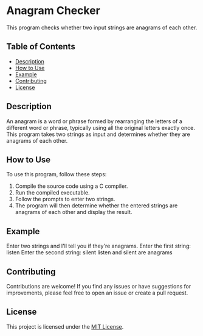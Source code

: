 # Anagram Checker

This program checks whether two input strings are anagrams of each other.

## Table of Contents

- [Description](#description)
- [How to Use](#how-to-use)
- [Example](#example)
- [Contributing](#contributing)
- [License](#license)

## Description

An anagram is a word or phrase formed by rearranging the letters of a different word or phrase, typically using all the original letters exactly once. This program takes two strings as input and determines whether they are anagrams of each other.

## How to Use

To use this program, follow these steps:

1. Compile the source code using a C compiler.
2. Run the compiled executable.
3. Follow the prompts to enter two strings.
4. The program will then determine whether the entered strings are anagrams of each other and display the result.

## Example

Enter two strings and I'll tell you if they're anagrams.
Enter the first string: listen
Enter the second string: silent
listen and silent are anagrams


## Contributing

Contributions are welcome! If you find any issues or have suggestions for improvements, please feel free to open an issue or create a pull request.

## License

This project is licensed under the [MIT License](LICENSE).

